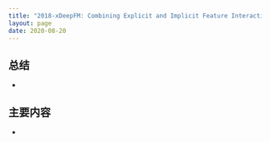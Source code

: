```yaml
---
title: "2018-xDeepFM: Combining Explicit and Implicit Feature Interactions for Recommender Systems"
layout: page
date: 2020-08-20
---
```


## 总结

- 


## 主要内容

- 